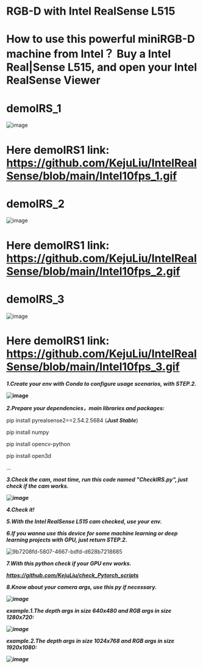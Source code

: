 # RGB-D with Intel RealSense L515
# How to use this powerful miniRGB-D machine from Intel？ Buy a Intel Real|Sense L515, and open your Intel RealSense Viewer

# demoIRS_1

![image](https://github.com/KejuLiu/IntelRealSense/blob/main/Intel10fps_1.gif)

# Here demoIRS1 link: https://github.com/KejuLiu/IntelRealSense/blob/main/Intel10fps_1.gif

# demoIRS_2

![image](https://github.com/KejuLiu/IntelRealSense/blob/main/Intel10fps_2.gif)

# Here demoIRS1 link: https://github.com/KejuLiu/IntelRealSense/blob/main/Intel10fps_2.gif

# demoIRS_3

![image](https://github.com/KejuLiu/IntelRealSense/blob/main/Intel10fps_3.gif)

# Here demoIRS1 link: https://github.com/KejuLiu/IntelRealSense/blob/main/Intel10fps_3.gif

***1.Create your env with Conda to configure usage scenarios, with STEP.2.***

**![image](https://github.com/user-attachments/assets/6b6dd585-910e-4122-919f-ee0a4a27974a)**

***2.Prepare your dependencies，main libraries and packages:***

pip install pyrealsense2==2.54.2.5684 (***Just Stable***)

pip install numpy

pip install opencv-python

pip install open3d

...

***3.Check the cam, most time, run this code named "CheckIRS.py", just check if the cam works.***

***![image](https://github.com/user-attachments/assets/344ba50f-9f51-4af2-b48f-fd0418f52b5a)***

***4.Check it!***

***5.With the Intel RealSense L515 cam checked, use your env.***

***6.If you wanna use this device for some machine learning or deep learning projects with GPU, just return STEP.2.***

![9b7208fd-5807-4667-bdfd-d628b7218685](https://github.com/user-attachments/assets/e7e3ad39-6b8d-42e4-8c96-fb24435d0f35)

***7.With this python check if your GPU env works.***

***https://github.com/KejuLiu/check_Pytorch_scripts***


***8.Know about your camera args, use this py if necessary.***

***![image](https://github.com/user-attachments/assets/272904fa-dae9-4690-879a-db634fde7fc1)***

***example.1.The depth args in size 640x480 and RGB args in size 1280x720:***

***![image](https://github.com/user-attachments/assets/783cc8a8-acce-4d30-abe7-18125941bd68)***

***example.2.The depth args in size 1024x768 and RGB args in size 1920x1080:***

***![image](https://github.com/user-attachments/assets/1341ada8-976a-493c-b55b-f427389f5cb3)***

















